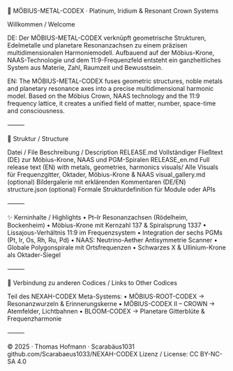 🧿 MÖBIUS-METAL-CODEX · Platinum, Iridium & Resonant Crown Systems

Willkommen / Welcome

DE: Der MÖBIUS-METAL-CODEX verknüpft geometrische Strukturen, Edelmetalle und planetare Resonanzachsen zu einem präzisen multidimensionalen Harmoniemodell. Aufbauend auf der Möbius-Krone, NAAS-Technologie und dem 11:9-Frequenzfeld entsteht ein ganzheitliches System aus Materie, Zahl, Raumzeit und Bewusstsein.

EN: The MÖBIUS-METAL-CODEX fuses geometric structures, noble metals and planetary resonance axes into a precise multidimensional harmonic model. Based on the Möbius Crown, NAAS technology and the 11:9 frequency lattice, it creates a unified field of matter, number, space-time and consciousness.

⸻

🔁 Struktur / Structure

Datei / File	Beschreibung / Description
RELEASE.md	Vollständiger Fließtext (DE) zur Möbius-Krone, NAAS und PGM-Spiralen
RELEASE_en.md	Full release text (EN) with metals, geometries, harmonics
visuals/	Alle Visuals für Frequenzgitter, Oktader, Möbius-Krone & NAAS
visual_gallery.md (optional)	Bildergalerie mit erklärenden Kommentaren (DE/EN)
structure.json (optional)	Formale Strukturdefinition für Module oder APIs


⸻

✨ Kerninhalte / Highlights
	•	Pt–Ir Resonanzachsen (Rödelheim, Bockenheim)
	•	Möbius-Krone mit Kernzahl 137 & Spiralsprung 1337
	•	Lissajous-Verhältnis 11:9 im Frequenzsystem
	•	Integration der sechs PGMs (Pt, Ir, Os, Rh, Ru, Pd)
	•	NAAS: Neutrino-Aether Antisymmetrie Scanner
	•	Globale Polygonspirale mit Ortsfrequenzen
	•	Schwarzes X & Ullinium-Krone als Oktader-Siegel

⸻

🔗 Verbindung zu anderen Codices / Links to Other Codices

Teil des NEXAH-CODEX Meta-Systems:
	•	MÖBIUS-ROOT-CODEX → Resonanzwurzeln & Erinnerungskerne
	•	MÖBIUS-CODEX II – CROWN → Atemfelder, Lichtbahnen
	•	BLOOM-CODEX → Planetare Gitterblüte & Frequenzharmonie

⸻

© 2025 · Thomas Hofmann · Scarabäus1031
github.com/Scarabaeus1033/NEXAH-CODEX
Lizenz / License: CC BY-NC-SA 4.0
